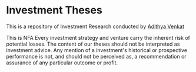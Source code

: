 # Investment Theses 
This is a repository of Investment Research conducted by [Adithya Venkat](https://www.linkedin.com/in/adithya-venkat22/) 

This is NFA 
Every investment strategy and venture carry the inherent risk of potential losses. 
The content of our theses should not be interpreted as investment advice. Any mention of a investment's historical or prospective performance is not, and should not be perceived as, a recommendation or assurance of any particular outcome or profit. 
